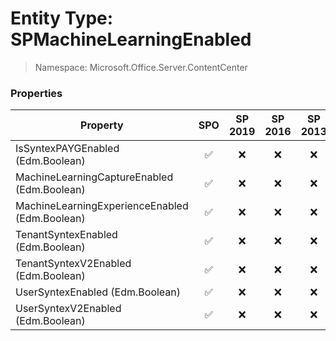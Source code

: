 # Entity Type: SPMachineLearningEnabled

> Namespace: Microsoft.Office.Server.ContentCenter

### Properties

Property | SPO | SP 2019 | SP 2016 | SP 2013
----------|:---:|:-------:|:-------:|:-------:
IsSyntexPAYGEnabled (Edm.Boolean) | ✅ | ❌ | ❌ | ❌
MachineLearningCaptureEnabled (Edm.Boolean) | ✅ | ❌ | ❌ | ❌
MachineLearningExperienceEnabled (Edm.Boolean) | ✅ | ❌ | ❌ | ❌
TenantSyntexEnabled (Edm.Boolean) | ✅ | ❌ | ❌ | ❌
TenantSyntexV2Enabled (Edm.Boolean) | ✅ | ❌ | ❌ | ❌
UserSyntexEnabled (Edm.Boolean) | ✅ | ❌ | ❌ | ❌
UserSyntexV2Enabled (Edm.Boolean) | ✅ | ❌ | ❌ | ❌